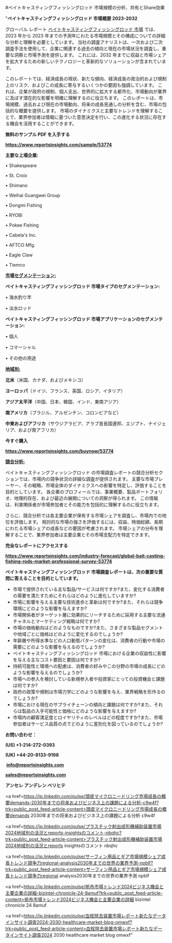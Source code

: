 #ベイトキャスティングフィッシングロッド 市場規模の分析、共有とShare効果

"<strong>ベイトキャスティングフィッシングロッド 市場概要 2023-2032</strong>

グローバル レポート <a href=https://www.reportsinsights.com/sample/53774>ベイトキャスティングフィッシングロッド 市場</a> では、2023 年から 2023 年までの予測年にわたる市場規模とその構成についての詳細な分析と理解を必要としています。 当社の調査アナリストは、一次および二次調査手法を使用して、企業に関連する過去の傾向と現在の市場状況を調査し、重要な洞察と市場予測を提供します。 これには、2032 年までに収益と市場シェアを拡大​​するための新しいテクノロジーと革新的なソリューションが含まれています。

このレポートでは、経済成長の現状、新たな傾向、経済成長の政治的および規制上のリスク、およびこの成長に寄与するいくつかの要因も強調しています。 これは、企業が政府の規制、個人支出、世界的に拡大する都市化、市場動向が業界に及ぼす潜在的な影響を明確に理解するのに役立ちます。 このレポートは、市場規模、過去および現在の市場動向、将来の成長見通しの分析を含む、市場の包括的な概要を提供します。 市場のダイナミクスと主要なトレンドを理解することで、業界参加者は情報に基づいた意思決定を行い、この進化する状況に存在する機会を活用することができます。

<strong><b>無料のサンプル PDF を入手する</b></strong>

<a href=https://www.reportsinsights.com/sample/53774><strong><u>https://www.reportsinsights.com/sample/53774</u></strong></a>

<strong>主要な上場企業:</strong>

• Shakespeare

• St. Croix

• Shimano

• Weihai Guangwei Group

• Dongmi Fishing

• RYOBI

• Pokee Fishing

• Cabela's Inc.

• AFTCO Mfg.

• Eagle Claw

• Tiemco

<strong><u>市場セグメンテーション</u></strong><strong><u>:</u></strong>

<strong>ベイトキャスティングフィッシングロッド 市場タイプのセグメンテーション:</strong>

• 海水釣り竿

• 淡水ロッド

<strong>ベイトキャスティングフィッシングロッド 市場アプリケーションのセグメンテーション:</strong>

• 個人

• コマーシャル

• その他の用途

<strong><u>地域別</u></strong><strong><u>:</u></strong>

<strong>北米</strong>（米国、カナダ、およびメキシコ）

<strong>ヨーロッパ</strong>（ドイツ、フランス、英国、ロシア、イタリア）

<strong>アジア太平洋</strong>（中国、日本、韓国、インド、東南アジア）

<strong>南アメリカ</strong>（ブラジル、アルゼンチン、コロンビアなど）

<strong>中東およびアフリカ</strong>（サウジアラビア、アラブ首長国連邦、エジプト、ナイジェリア、および南アフリカ）

<strong>今すぐ購入</strong>

<a href=https://www.reportsinsights.com/buynow/53774><strong><u>https://www.reportsinsights.com/buynow/53774</u></strong></a>

<strong><u>競合分析:</u></strong>

ベイトキャスティングフィッシングロッド の市場調査レポートの競合分析セクションでは、市場内の競争状況の詳細な調査が提供されます。 主要な市場プレーヤー、その戦略、市場全体のダイナミクスへの影響を特定し、評価することを目的としています。 各企業のプロフィールでは、事業概要、製品ポートフォリオ、地理的存在、および最近の展開についての洞察が得られます。 この情報は、利害関係者が市場参加者とその能力を包括的に理解するのに役立ちます。

さらに、競合分析では各主要企業が保有する市場シェアを調査し、市場内での地位を評価します。 相対的な市場の強さを評価するには、収益、時価総額、長期にわたる市場シェアの成長などの要因が考慮されます。 市場シェアの分布を理解することで、業界参加者は主要企業とその市場支配力を特定できます。

<strong>完全なレポートにアクセスする</strong>

<a href=https://www.reportsinsights.com/industry-forecast/global-bait-casting-fishing-rods-market-professional-survey-53774><strong><u><b>https://www.reportsinsights.com/industry-forecast/global-bait-casting-fishing-rods-market-professional-survey-53774</b></u></strong></a>

<strong><b>ベイトキャスティングフィッシングロッド 市場調査レポートは、次の重要な質問に答えることを目的としています。</b></strong>
<ul>
  <li>市場で提供されている主な製品/サービスは何ですか?また、変化する消費者の需要を満たすためにそれらはどのように進化していますか?</li>
  <li>市場に影響を与える主要な技術進歩と革新は何ですか?また、それらは競争環境にどのような影響を与えますか?</li>
  <li>市場関係者がターゲット層に効果的にリーチするために採用する主要な流通チャネルとマーケティング戦略は何ですか?</li>
  <li>市場の価格動向はどのようなものですか?また、さまざまな製品セグメントや地域ごとに価格はどのように変化するのでしょうか?</li>
  <li>年齢層や所得水準などの人口動態パターンの変化は、消費者の行動や市場の需要にどのような影響を与えるのでしょうか?</li>
  <li>ベイトキャスティングフィッシングロッド 市場における企業の収益性に影響を与える主なコスト要因と要因は何ですか?</li>
  <li>持続可能性と環境への配慮は、消費者の好みやこの分野の市場の成長にどのような影響を与えるのでしょうか?</li>
  <li>市場への参入を検討している新規参入者や投資家にとっての投資機会と課題は何ですか?</li>
  <li>政府の政策や規制は市場力学にどのような影響を与え、業界戦略を形作るのでしょうか?</li>
  <li>市場における現在のサプライチェーンの傾向と課題は何ですか?また、それらは製品の入手可能性と価格にどのような影響を与えますか?</li>
  <li>市場内の顧客満足度とロイヤリティのレベルはどの程度ですか?また、市場参加者はサービス品質の点でどのように差別化を図っているのでしょうか?</li>
</ul>
<strong>お問い合わせ：</strong>

<strong>(US) +1-214-272-0393</strong>

<strong>(UK) +44-20-8133-9198</strong>

<strong> </strong><a href=info@reportsinsights.com><strong><u>info@reportsinsights.com</u></strong></a>

<a href=sales@reportsinsights.com><strong><u>sales@reportsinsights.com</u></strong></a>

<strong>アンセレ アンデレン ベリヒテ</strong>

<a href=https://jp.linkedin.com/pulse/頭皮マイクロニードリング市場成長の概要demands-2030年までの将来およびビジネス上の課題による分析-c9w4f?trk=public_post_feed-article-content>頭皮マイクロニードリング市場成長の概要demands 2030年までの将来およびビジネス上の課題による分析 c9w4f</a>

<a href=https://jp.linkedin.com/pulse/プラスチック射出成形機補助装置市場2024地域別の活況とreports-insightsのコメント-nbqhc?trk=public_post_feed-article-content>プラスチック射出成形機補助装置市場2024地域別の活況とreports insightsのコメント nbqhc</a>

<a href=https://jp.linkedin.com/pulse/サーフィン用品とギア市場規模シェア成長トレンド競争力regional-analysis2030年までの世界の業界予測-npblf?trk=public_post_feed-article-content>サーフィン用品とギア市場規模シェア成長トレンド競争力regional analysis2030年までの世界の業界予測 npblf</a>

<a href=https://jp.linkedin.com/pulse/帆布市場トレンド2024ビジネス機会と主要企業の詳細-bizintel-chronicle-24-8amuf?trk=public_post_feed-article-content>帆布市場トレンド2024ビジネス機会と主要企業の詳細 bizintel chronicle 24 8amuf</a>

<a href=https://jp.linkedin.com/pulse/血栓除去装置市場レポート新たなデータインサイト調査2024-2030-healthcare-market-blog-omwxf?trk=public_post_feed-article-content>血栓除去装置市場レポート新たなデータインサイト調査2024 2030 healthcare market blog omwxf</a>"
